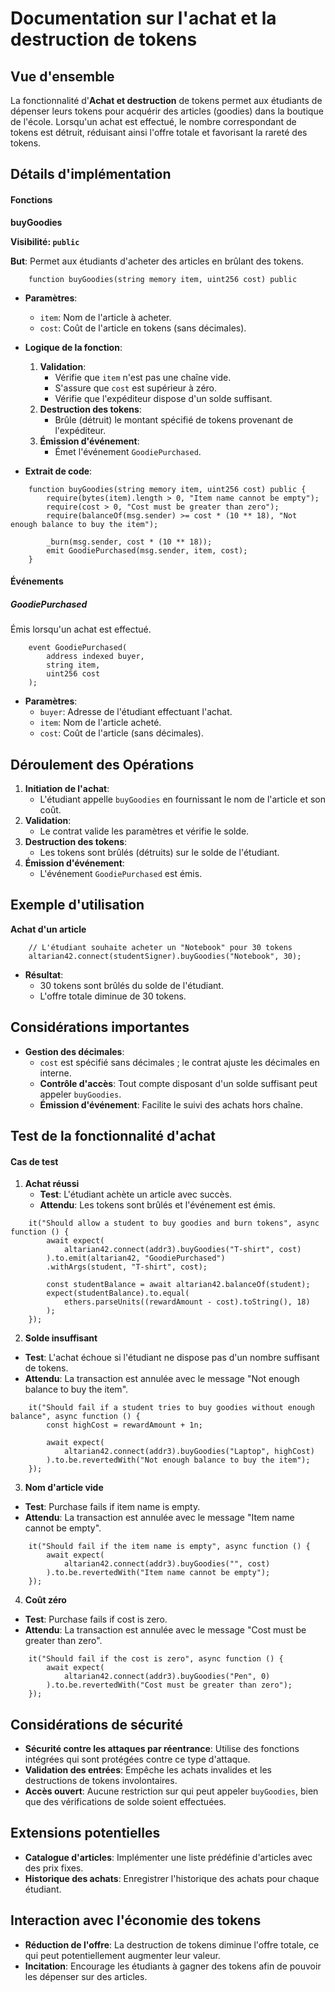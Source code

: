 # Documentation sur l'achat et la destruction de tokens

## Vue d'ensemble

La fonctionnalité d'**Achat et destruction** de tokens permet aux étudiants de dépenser leurs tokens pour acquérir des articles (goodies) dans la boutique de l'école. Lorsqu'un achat est effectué, le nombre correspondant de tokens est détruit, réduisant ainsi l'offre totale et favorisant la rareté des tokens.

## Détails d'implémentation

#### Fonctions

**buyGoodies**

**Visibilité: `public`**

**But**: Permet aux étudiants d'acheter des articles en brûlant des tokens.

```solidity
    function buyGoodies(string memory item, uint256 cost) public
```

- **Paramètres**:
    - `item`: Nom de l'article à acheter.
    - `cost`: Coût de l'article en tokens (sans décimales).

- **Logique de la fonction**:
    
    1. **Validation**:
        - Vérifie que `item` n'est pas une chaîne vide.
        - S'assure que `cost` est supérieur à zéro.
        - Vérifie que l'expéditeur dispose d'un solde suffisant.
    2. **Destruction des tokens**:
        - Brûle (détruit) le montant spécifié de tokens provenant de l'expéditeur.
    3. **Émission d'événement**:
        - Émet l'événement `GoodiePurchased`.

- **Extrait de code**:

```solidity
    function buyGoodies(string memory item, uint256 cost) public {
        require(bytes(item).length > 0, "Item name cannot be empty");
        require(cost > 0, "Cost must be greater than zero");
        require(balanceOf(msg.sender) >= cost * (10 ** 18), "Not enough balance to buy the item");

        _burn(msg.sender, cost * (10 ** 18));
        emit GoodiePurchased(msg.sender, item, cost);
    }
```

#### Événements

##### GoodiePurchased

Émis lorsqu'un achat est effectué.

```solidity
    event GoodiePurchased(
        address indexed buyer,
        string item,
        uint256 cost
    );
```

- **Paramètres**:
    - `buyer`: Adresse de l'étudiant effectuant l'achat.
    - `item`: Nom de l'article acheté.
    - `cost`: Coût de l'article (sans décimales).

## Déroulement des Opérations

1. **Initiation de l'achat**:
    - L'étudiant appelle `buyGoodies` en fournissant le nom de l'article et son coût.
2. **Validation**:
    - Le contrat valide les paramètres et vérifie le solde.
3. **Destruction des tokens**:
    - Les tokens sont brûlés (détruits) sur le solde de l'étudiant.
4. **Émission d'événement**:
    - L'événement `GoodiePurchased` est émis.

## Exemple d'utilisation

**Achat d'un article**

```solidity
    // L'étudiant souhaite acheter un "Notebook" pour 30 tokens
    altarian42.connect(studentSigner).buyGoodies("Notebook", 30);
```
- **Résultat**:
    - 30 tokens sont brûlés du solde de l'étudiant.
    - L'offre totale diminue de 30 tokens.

## Considérations importantes

- **Gestion des décimales**:
    - `cost` est spécifié sans décimales ; le contrat ajuste les décimales en interne.
    - **Contrôle d'accès**:
        Tout compte disposant d'un solde suffisant peut appeler `buyGoodies`.
    - **Émission d'événement**:
        Facilite le suivi des achats hors chaîne.

## Test de la fonctionnalité d'achat

#### Cas de test

1. **Achat réussi**
    - **Test**: L'étudiant achète un article avec succès.
    - **Attendu**: Les tokens sont brûlés et l'événement est émis.

```solidity
    it("Should allow a student to buy goodies and burn tokens", async function () {
        await expect(
            altarian42.connect(addr3).buyGoodies("T-shirt", cost)
        ).to.emit(altarian42, "GoodiePurchased")
        .withArgs(student, "T-shirt", cost);

        const studentBalance = await altarian42.balanceOf(student);
        expect(studentBalance).to.equal(
            ethers.parseUnits((rewardAmount - cost).toString(), 18)
        );
    });
```

2. **Solde insuffisant**

- **Test**: L'achat échoue si l'étudiant ne dispose pas d'un nombre suffisant de tokens.
- **Attendu**: La transaction est annulée avec le message "Not enough balance to buy the item".

```solidity
    it("Should fail if a student tries to buy goodies without enough balance", async function () {
        const highCost = rewardAmount + 1n;

        await expect(
            altarian42.connect(addr3).buyGoodies("Laptop", highCost)
        ).to.be.revertedWith("Not enough balance to buy the item");
    });
```

3. **Nom d'article vide**

- **Test**: Purchase fails if item name is empty.
- **Attendu**: La transaction est annulée avec le message "Item name cannot be empty".

```solidity
    it("Should fail if the item name is empty", async function () {
        await expect(
            altarian42.connect(addr3).buyGoodies("", cost)
        ).to.be.revertedWith("Item name cannot be empty");
    });
```

4. **Coût zéro**

- **Test**: Purchase fails if cost is zero.
- **Attendu**: La transaction est annulée avec le message "Cost must be greater than zero".

```solidity
    it("Should fail if the cost is zero", async function () {
        await expect(
            altarian42.connect(addr3).buyGoodies("Pen", 0)
        ).to.be.revertedWith("Cost must be greater than zero");
    });
```

## Considérations de sécurité

- **Sécurité contre les attaques par réentrance**: Utilise des fonctions intégrées qui sont protégées contre ce type d'attaque.
- **Validation des entrées**: Empêche les achats invalides et les destructions de tokens involontaires.
- **Accès ouvert**: Aucune restriction sur qui peut appeler `buyGoodies`, bien que des vérifications de solde soient effectuées.

## Extensions potentielles

- **Catalogue d'articles**: Implémenter une liste prédéfinie d'articles avec des prix fixes.
- **Historique des achats**: Enregistrer l'historique des achats pour chaque étudiant.

## Interaction avec l'économie des tokens

- **Réduction de l'offre**: La destruction de tokens diminue l'offre totale, ce qui peut potentiellement augmenter leur valeur.
- **Incitation**: Encourage les étudiants à gagner des tokens afin de pouvoir les dépenser sur des articles.
